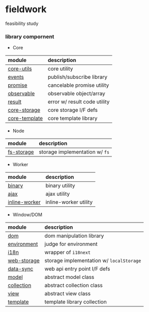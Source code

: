 # fieldwork
feasibility study

### library compornent

- Core

| module                                                 | description                  |
|:-------------------------------------------------------|:-----------------------------|
| [core-utils](./packages/lib/core/utils/README.md)      | core utility                 |
| [events](./packages/lib/core/events/README.md)         | publish/subscribe library    |
| [promise](./packages/lib/core/promise/README.md)       | cancelable promise utility   |
| [observable](./packages/lib/core/observable/README.md) | observable object/array      |
| [result](./packages/lib/core/result/README.md)         | error w/ result code utility |
| [core-storage](./packages/lib/core/storage/README.md)  | core storage I/F defs        |
| [core-template](./packages/lib/core/storage/README.md) | core template library        |

- Node

| module                                                 | description                    |
|:-------------------------------------------------------|:-------------------------------|
| [fs-storage](./packages/lib/node/storage/README.md)    | storage implementation w/ `fs` |

- Worker

| module                                                         | description                  |
|:---------------------------------------------------------------|:-----------------------------|
| [binary](./packages/lib/worker/binary/README.md)               | binary utility               |
| [ajax](./packages/lib/worker/ajax/README.md)                   | ajax utility                 |
| [inline-worker](./packages/lib/worker/inline-worker/README.md) | inline-worker utility        |

- Window/DOM

| module                                                     | description                                |
|:-----------------------------------------------------------|:-------------------------------------------|
| [dom](./packages/lib/window/dom/README.md)                 | dom manipulation library                   |
| [environment](./packages/lib/window/environment/README.md) | judge for environment                      |
| [i18n](./packages/lib/window/i18n/README.md)               | wrapper of `i18next`                      |
| [web-storage](./packages/lib/window/storage/README.md)     | storage implementation w/ `localStorage` |
| [data-sync](./packages/lib/window/data-sync/README.md)     | web api entry point I/F defs               |
| [model](./packages/lib/window/model/README.md)             | abstract model class                       |
| [collection](./packages/lib/window/collection/README.md)   | abstract collection class                  |
| [view](./packages/lib/window/view/README.md)               | abstract view class                        |
| [template](./packages/lib/window/template/README.md)       | template library collection                |

